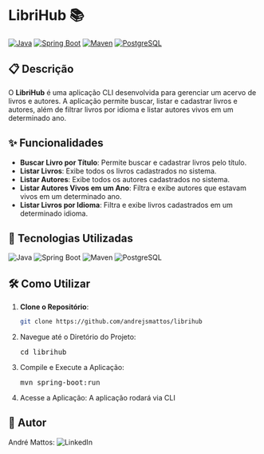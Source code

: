 # LibriHub 📚

[![Java](https://img.shields.io/badge/Java-17-blue.svg)](https://www.oracle.com/java/)
[![Spring Boot](https://img.shields.io/badge/Spring%20Boot-3.4.0-brightgreen.svg)](https://spring.io/projects/spring-boot)
[![Maven](https://img.shields.io/badge/Maven-3.8.6-red.svg)](https://maven.apache.org/)
[![PostgreSQL](https://img.shields.io/badge/PostgreSQL-16-blue.svg)](https://www.postgresql.org/)


## 📋 Descrição

O **LibriHub** é uma aplicação CLI desenvolvida para gerenciar um acervo de livros e autores. A aplicação permite buscar, listar e cadastrar livros e autores, além de filtrar livros por idioma e listar autores vivos em um determinado ano.

## ✨ Funcionalidades

- **Buscar Livro por Título**: Permite buscar e cadastrar livros pelo título.
- **Listar Livros**: Exibe todos os livros cadastrados no sistema.
- **Listar Autores**: Exibe todos os autores cadastrados no sistema.
- **Listar Autores Vivos em um Ano**: Filtra e exibe autores que estavam vivos em um determinado ano.
- **Listar Livros por Idioma**: Filtra e exibe livros cadastrados em um determinado idioma.

## 🚀 Tecnologias Utilizadas

![Java](https://img.shields.io/badge/Java-17-blue.svg)
![Spring Boot](https://img.shields.io/badge/Spring%20Boot-3.4.0-brightgreen.svg)
![Maven](https://img.shields.io/badge/Maven-3.8.6-red.svg)
![PostgreSQL](https://img.shields.io/badge/PostgreSQL-16-blue.svg)

## 🛠️ Como Utilizar

1. **Clone o Repositório**:
   ```bash
   git clone https://github.com/andrejsmattos/librihub
2. Navegue até o Diretório do Projeto:<pre>cd librihub </pre>
3. Compile e Execute a Aplicação:<pre>mvn spring-boot:run </pre>
4. Acesse a Aplicação: A aplicação rodará via CLI


## 🤝 Autor
André Mattos: <img src="https://img.shields.io/badge/-LinkedIn-0077B5?style=for-the-badge&logo=linkedin&logoColor=white" alt="LinkedIn"></img>
